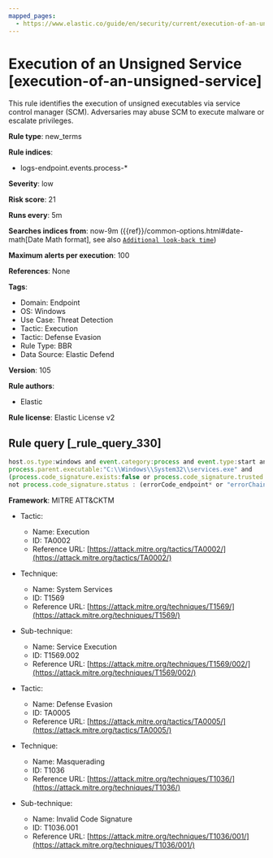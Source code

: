 ```yaml
---
mapped_pages:
  - https://www.elastic.co/guide/en/security/current/execution-of-an-unsigned-service.html
---
```


# Execution of an Unsigned Service [execution-of-an-unsigned-service]

This rule identifies the execution of unsigned executables via service control manager (SCM). Adversaries may abuse SCM to execute malware or escalate privileges.

**Rule type**: new_terms

**Rule indices**:

* logs-endpoint.events.process-*

**Severity**: low

**Risk score**: 21

**Runs every**: 5m

**Searches indices from**: now-9m ({{ref}}/common-options.html#date-math[Date Math format], see also [`Additional look-back time`](docs-content://solutions/security/detect-and-alert/create-detection-rule.md#rule-schedule))

**Maximum alerts per execution**: 100

**References**: None

**Tags**:

* Domain: Endpoint
* OS: Windows
* Use Case: Threat Detection
* Tactic: Execution
* Tactic: Defense Evasion
* Rule Type: BBR
* Data Source: Elastic Defend

**Version**: 105

**Rule authors**:

* Elastic

**Rule license**: Elastic License v2

## Rule query [_rule_query_330]

```js
host.os.type:windows and event.category:process and event.type:start and
process.parent.executable:"C:\\Windows\\System32\\services.exe" and
(process.code_signature.exists:false or process.code_signature.trusted:false) and
not process.code_signature.status : (errorCode_endpoint* or "errorChaining")
```

**Framework**: MITRE ATT&CKTM

* Tactic:

    * Name: Execution
    * ID: TA0002
    * Reference URL: [https://attack.mitre.org/tactics/TA0002/](https://attack.mitre.org/tactics/TA0002/)

* Technique:

    * Name: System Services
    * ID: T1569
    * Reference URL: [https://attack.mitre.org/techniques/T1569/](https://attack.mitre.org/techniques/T1569/)

* Sub-technique:

    * Name: Service Execution
    * ID: T1569.002
    * Reference URL: [https://attack.mitre.org/techniques/T1569/002/](https://attack.mitre.org/techniques/T1569/002/)

* Tactic:

    * Name: Defense Evasion
    * ID: TA0005
    * Reference URL: [https://attack.mitre.org/tactics/TA0005/](https://attack.mitre.org/tactics/TA0005/)

* Technique:

    * Name: Masquerading
    * ID: T1036
    * Reference URL: [https://attack.mitre.org/techniques/T1036/](https://attack.mitre.org/techniques/T1036/)

* Sub-technique:

    * Name: Invalid Code Signature
    * ID: T1036.001
    * Reference URL: [https://attack.mitre.org/techniques/T1036/001/](https://attack.mitre.org/techniques/T1036/001/)




